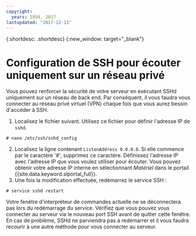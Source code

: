 ```yaml
---
copyright:
  years: 1994, 2017
lastupdated: "2017-12-11"
---
```


{:shortdesc: .shortdesc}
{:new_window: target="_blank"}

# Configuration de SSH pour écouter uniquement sur un réseau privé

Vous pouvez renforcer la sécurité de votre serveur en exécutant SSHd uniquement sur un réseau de back end. Par conséquent, il vous faudra vous connecter au réseau privé virtuel (VPN) chaque fois que vous aurez besoin d'accéder à SSH.

1. Localisez le fichier suivant. Utilisez ce fichier pour définir l'adresse IP de `sshd`.
```
# nano /etc/ssh/sshd_config
```

2. Localisez la ligne contenant `ListenAddress 0.0.0.0`. Si elle commence par le caractère '#', supprimez ce caractère. Définissez l'adresse IP avec l'adresse IP que vous voulez utiliser pour écouter. Vous pouvez obtenir votre adresse IP interne en sélectionnant *Matériel* dans le portail {{site.data.keyword.slportal_full}}.
3. Une fois la modification effectuée, redémarrez le service SSH :
```
# service sshd restart
```

Votre fenêtre d'interpréteur de commandes actuelle ne se déconnectera pas lors du redémarrage du service. Vérifiez que vous pouvez vous connecter au serveur via le nouveau port SSH avant de quitter cette fenêtre. En cas de problème, SSHd ne parviendra pas à redémarrer et il vous faudra recourir à une autre méthode pour vous connecter au serveur.
